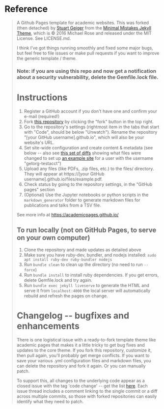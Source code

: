 # Reference

> A Github Pages template for academic websites. This was forked (then detached) by [Stuart Geiger](https://github.com/staeiou) from the [Minimal Mistakes Jekyll Theme](https://mmistakes.github.io/minimal-mistakes/), which is © 2016 Michael Rose and released under the MIT License. See LICENSE.md.
>
> I think I've got things running smoothly and fixed some major bugs, but feel free to file issues or make pull requests if you want to improve the generic template / theme.
>
> ### Note: if you are using this repo and now get a notification about a security vulnerability, delete the Gemfile.lock file.
>
> # Instructions
>
> 1. Register a GitHub account if you don't have one and confirm your e-mail (required!)
> 2. Fork [this repository](https://github.com/academicpages/academicpages.github.io) by clicking the "fork" button in the top right.
> 3. Go to the repository's settings (rightmost item in the tabs that start with "Code", should be below "Unwatch"). Rename the repository "[your GitHub username].github.io", which will also be your website's URL.
> 4. Set site-wide configuration and create content & metadata (see below -- also see [this set of diffs](http://archive.is/3TPas) showing what files were changed to set up [an example site](https://getorg-testacct.github.io) for a user with the username "getorg-testacct")
> 5. Upload any files (like PDFs, .zip files, etc.) to the files/ directory. They will appear at https://[your GitHub username].github.io/files/example.pdf.
> 6. Check status by going to the repository settings, in the "GitHub pages" section
> 7. (Optional) Use the Jupyter notebooks or python scripts in the `markdown_generator` folder to generate markdown files for publications and talks from a TSV file.
>
> See more info at https://academicpages.github.io/
>
> ## To run locally (not on GitHub Pages, to serve on your own computer)
>
> 1. Clone the repository and made updates as detailed above
> 2. Make sure you have ruby-dev, bundler, and nodejs installed: `sudo apt install ruby-dev ruby-bundler nodejs`
> 3. Run `bundle clean` to clean up the directory (no need to run `--force`)
> 4. Run `bundle install` to install ruby dependencies. If you get errors, delete Gemfile.lock and try again.
> 5. Run `bundle exec jekyll liveserve` to generate the HTML and serve it from `localhost:4000` the local server will automatically rebuild and refresh the pages on change.
>
> # Changelog -- bugfixes and enhancements
>
> There is one logistical issue with a ready-to-fork template theme like academic pages that makes it a little tricky to get bug fixes and updates to the core theme. If you fork this repository, customize it, then pull again, you'll probably get merge conflicts. If you want to save your various .yml configuration files and markdown files, you can delete the repository and fork it again. Or you can manually patch.
>
> To support this, all changes to the underlying code appear as a closed issue with the tag 'code change' -- get the list [here](https://github.com/academicpages/academicpages.github.io/issues?q=is%3Aclosed%20is%3Aissue%20label%3A%22code%20change%22%20). Each issue thread includes a comment linking to the single commit or a diff across multiple commits, so those with forked repositories can easily identify what they need to patch.

